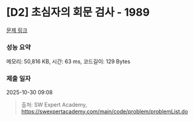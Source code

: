 # [D2] 초심자의 회문 검사 - 1989 

[문제 링크](https://swexpertacademy.com/main/code/problem/problemDetail.do?contestProbId=AV5PyTLqAf4DFAUq) 

### 성능 요약

메모리: 50,816 KB, 시간: 63 ms, 코드길이: 129 Bytes

### 제출 일자

2025-10-30 09:08



> 출처: SW Expert Academy, https://swexpertacademy.com/main/code/problem/problemList.do